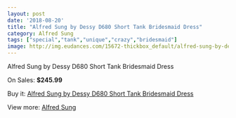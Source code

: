 ```yaml
---
layout: post
date: '2018-08-20'
title: "Alfred Sung by Dessy D680 Short Tank Bridesmaid Dress"
category: Alfred Sung
tags: ["special","tank","unique","crazy","bridesmaid"]
image: http://img.eudances.com/15672-thickbox_default/alfred-sung-by-dessy-d680-short-tank-bridesmaid-dress.jpg
---
```

Alfred Sung by Dessy D680 Short Tank Bridesmaid Dress

On Sales: **$245.99**
<a href="https://www.eudances.com/en/alfred-sung/4628-alfred-sung-by-dessy-d680-short-tank-bridesmaid-dress.html"><amp-img layout="responsive" width="600" height="600" src="//img.eudances.com/15672-thickbox_default/alfred-sung-by-dessy-d680-short-tank-bridesmaid-dress.jpg" alt="Alfred Sung by Dessy D680 Short Tank Bridesmaid Dress 0" /></a>
<a href="https://www.eudances.com/en/alfred-sung/4628-alfred-sung-by-dessy-d680-short-tank-bridesmaid-dress.html"><amp-img layout="responsive" width="600" height="600" src="//img.eudances.com/15675-thickbox_default/alfred-sung-by-dessy-d680-short-tank-bridesmaid-dress.jpg" alt="Alfred Sung by Dessy D680 Short Tank Bridesmaid Dress 1" /></a>
<a href="https://www.eudances.com/en/alfred-sung/4628-alfred-sung-by-dessy-d680-short-tank-bridesmaid-dress.html"><amp-img layout="responsive" width="600" height="600" src="//img.eudances.com/15674-thickbox_default/alfred-sung-by-dessy-d680-short-tank-bridesmaid-dress.jpg" alt="Alfred Sung by Dessy D680 Short Tank Bridesmaid Dress 2" /></a>
<a href="https://www.eudances.com/en/alfred-sung/4628-alfred-sung-by-dessy-d680-short-tank-bridesmaid-dress.html"><amp-img layout="responsive" width="600" height="600" src="//img.eudances.com/15673-thickbox_default/alfred-sung-by-dessy-d680-short-tank-bridesmaid-dress.jpg" alt="Alfred Sung by Dessy D680 Short Tank Bridesmaid Dress 3" /></a>

Buy it: [Alfred Sung by Dessy D680 Short Tank Bridesmaid Dress](https://www.eudances.com/en/alfred-sung/4628-alfred-sung-by-dessy-d680-short-tank-bridesmaid-dress.html "Alfred Sung by Dessy D680 Short Tank Bridesmaid Dress")

View more: [Alfred Sung](https://www.eudances.com/en/52-alfred-sung "Alfred Sung")